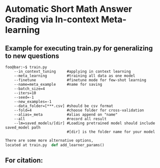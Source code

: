 # Automatic Short Math Answer Grading via In-context Meta-learning


## Example for executing train.py for generalizing to new questions

```console
foo@bar:~$ train.py 
    --in_context_tuning     #applying in context learning
    --meta_learning         #training all data as one model
    --finetune              #finetune mode for few-shot learning
    --name=meta_example     #name for saving
    --batch_size=4
    --iters=10
    --seed=-1
    --new_examples=-1
    --data_folder=[***.csv] #should be csv format
    --fold=4                #choose folder for cross-validation
    --alias=_meta           #alias append on "name"
    --all                   #record all result
    --lm=saved_models/[dir] #Loading pretrained model should include saved_model path
                            #[dir] is the folder name for your model 
```


```python
There are some more alternative options, 
located at train.py  def add_learner_params()
```

## For citation: 
```
```
